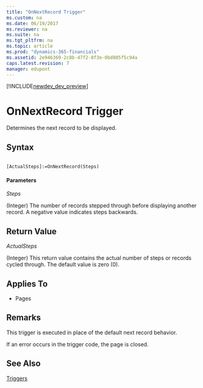 ```yaml
---
title: "OnNextRecord Trigger"
ms.custom: na
ms.date: 06/19/2017
ms.reviewer: na
ms.suite: na
ms.tgt_pltfrm: na
ms.topic: article
ms.prod: "dynamics-365-financials"
ms.assetid: 2e946369-2c8b-47f2-8f3e-0bd805f5c94a
caps.latest.revision: 7
manager: edupont
---
```


[!INCLUDE[newdev_dev_preview](../includes/newdev_dev_preview.md)]

# OnNextRecord Trigger
Determines the next record to be displayed.  

## Syntax  

```  

[ActualSteps]:=OnNextRecord(Steps)  
```  

#### Parameters  
 *Steps*  

 \(Integer\) The number of records stepped through before displaying another record. A negative value indicates steps backwards.  

## Return Value  
 *ActualSteps*  

 \(Integer\) This return value contains the actual number of steps or records cycled through. The default value is zero \(0\).  

## Applies To  

-   Pages  

## Remarks  
 This trigger is executed in place of the default next record behavior.  

 If an error occurs in the trigger code, the page is closed.  

## See Also  
 [Triggers](devenv-triggers.md)
